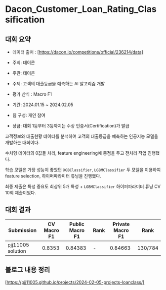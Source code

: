 
# Dacon_Customer_Loan_Rating_Classification


## 대회 요약
- 데이터 출처 : [https://dacon.io/competitions/official/236214/data]

- 주최: 데이콘
- 주관: 데이콘
- 주제: 고객의 대출등급을 예측하는 AI 알고리즘 개발
- 평가 산식 : Macro F1
- 기간: 2024.01.15 ~ 2024.02.05
- 팀 구성: 개인 참여
- 상금: 대회 1등부터 3등까지는 수상 인증서(Certification)가 발급


고객정보와 대출현황 데이터를 분석하여 고객의 대출등급을 예측하는 인공지능 모델을 개발하는 대회이다.  

수치형 데이터의 0값들 처리, feature engineering에 중점을 두고 전처리 작업 진행했다.

학습 모델은 가장 성능이 좋았던 `XGBClassifier`, `LGBMClassifier` 두 모델을 이용하여 feature selection, 하이퍼파라미터 튜닝을 진행했다.

최종 제출은 특성 중요도 최상위 5개 특성 + `LGBMClassifier` 하이퍼파라미터 튜닝 CV 10회 제출이었다. 

## 대회 결과

| Submission | CV Macro F1 | Public Macro F1 | Rank | Private Macro F1 | Rank |
| --- | --- | --- | --- | --- | --- |
| pjj11005 solution | 0.8353 | 0.84383 | - | 0.84663 | 130/784 |

## 블로그 내용 정리

[https://pjj11005.github.io/projects/2024-02-05-projects-loanclass/]